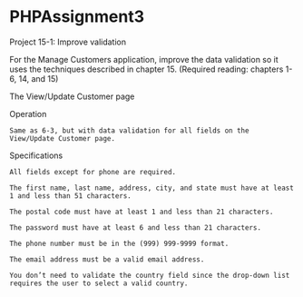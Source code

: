 # PHPAssignment3

Project 15-1:	Improve validation 

For the Manage Customers application, improve the data validation so it uses the techniques described in chapter 15. (Required reading: chapters 1-6, 14, and 15) 

The View/Update Customer page 

 

Operation 

    Same as 6-3, but with data validation for all fields on the View/Update Customer page. 

Specifications 

    All fields except for phone are required. 

    The first name, last name, address, city, and state must have at least 1 and less than 51 characters. 

    The postal code must have at least 1 and less than 21 characters. 

    The password must have at least 6 and less than 21 characters. 

    The phone number must be in the (999) 999-9999 format. 

    The email address must be a valid email address. 

    You don’t need to validate the country field since the drop-down list requires the user to select a valid country. 
